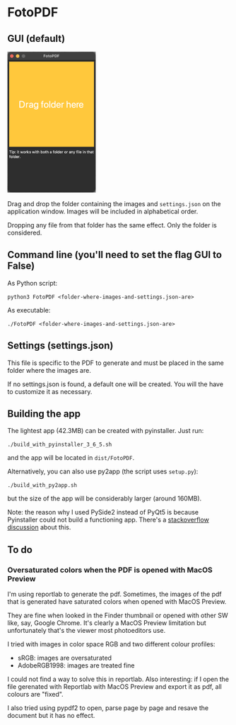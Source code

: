 # FotoPDF

## GUI (default)
<img src="docs/app_image.png" alt="The app" title="The app" width="200" />

Drag and drop the folder containing the images and `settings.json` on the application window. Images will be included in alphabetical order.

Dropping any file from that folder has the same effect. Only the folder is considered.


## Command line (you'll need to set the flag GUI to False)
As Python script:

    python3 FotoPDF <folder-where-images-and-settings.json-are>
    
As executable:

    ./FotoPDF <folder-where-images-and-settings.json-are>
    
## Settings (settings.json)
This file is specific to the PDF to generate and must be placed in the same folder where the images are.

If no settings.json is found, a default one will be created. You will the have to customize it as necessary.

## Building the app
The lightest app (42.3MB) can be created with pyinstaller. Just run:
```
./build_with_pyinstaller_3_6_5.sh
```
and the app will be located in `dist/FotoPDF`.

Alternatively, you can also use py2app (the script uses `setup.py`):
```
./build_with_py2app.sh
```
but the size of the app will be considerably larger (around 160MB).

Note: the reason why I used PySide2 instead of PyQt5 is because Pyinstaller could not build a functioning app. There's a [stackoverflow discussion](https://stackoverflow.com/questions/67057304/pyinstaller-on-macos-bigsur-cannot-build-basic-pyqt5-app/67292307#67292307) about this.

## To do
### Oversaturated colors when the PDF is opened with MacOS Preview
I'm using reportlab to generate the pdf. Sometimes, the images of the pdf that is generated have saturated colors when opened with MacOS Preview.

They are fine when looked in the Finder thumbnail or opened with other SW like, say, Google Chrome. It's clearly a MacOS Preview limitation but unfortunately that's the viewer most photoeditors use.

I tried with images in color space RGB and two different colour profiles:
- sRGB: images are oversaturated
- AdobeRGB1998: images are treated fine

I could not find a way to solve this in reportlab. Also interesting: if I open the file gerenated with Reportlab with MacOS Preview and export it as pdf, all colours are "fixed".

I also tried using pypdf2 to open, parse page by page and resave the document but it has no effect.

